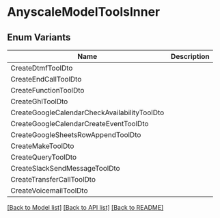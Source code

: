 # AnyscaleModelToolsInner

## Enum Variants

| Name | Description |
|---- | -----|
| CreateDtmfToolDto |  |
| CreateEndCallToolDto |  |
| CreateFunctionToolDto |  |
| CreateGhlToolDto |  |
| CreateGoogleCalendarCheckAvailabilityToolDto |  |
| CreateGoogleCalendarCreateEventToolDto |  |
| CreateGoogleSheetsRowAppendToolDto |  |
| CreateMakeToolDto |  |
| CreateQueryToolDto |  |
| CreateSlackSendMessageToolDto |  |
| CreateTransferCallToolDto |  |
| CreateVoicemailToolDto |  |

[[Back to Model list]](../README.md#documentation-for-models) [[Back to API list]](../README.md#documentation-for-api-endpoints) [[Back to README]](../README.md)


